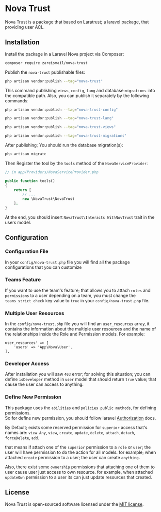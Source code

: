 # Nova Trust

Nova Trust is a package that based on [Laratrust](https://laratrust.santigarcor.me); a laravel package, that providing user ACL. 

## Installation

Install the package in a Laravel Nova project via Composer:

```bash
composer require zareismail/nova-trust
```

Publish the `nova-trust` publishable files:

```bash
php artisan vendor:publish --tag="nova-trust"  
```
This command publishing `views`, `config`, `lang` and database `migrations` into the compatible path.
Also, you can publish it separately by the following commands:

```bash
php artisan vendor:publish --tag="nova-trust-config"  
```

```bash
php artisan vendor:publish --tag="nova-trust-lang"  
```

```bash
php artisan vendor:publish --tag="nova-trust-views"  
```

```bash
php artisan vendor:publish --tag="nova-trust-migrations"  
```

After publishing; You should run the database migration(s):

```bash 
php artisan migrate
```

Then Register the tool by  the `tools` method of the `NovaServiceProvider`:

```php
// in app/Providers/NovaServiceProvider.php

public function tools()
{
    return [
        // ...
        new \NovaTrust\NovaTrust
    ];
}
```

At the end, you should insert `NovaTrust\Interacts WithNovTrust` trait in the users model.

## Configuration

### Configuration File
In your `config/nova-trust.php` file you will find all the package configurations that you can customize 

### Teams Feature 
If you want to use the team's feature; that allows you to attach `roles` and `permissions` to a user depending on a team, you must change the `teams_strict_check` key value to `true` in your `config/nova-trust.php` file.

### Multiple User Resources
In the `config/nova-trust.php` file you will find an `user_resources` array, it contains the information about the multiple user resources and the name of the relationships inside the Role and Permission models. For example:
```'
user_resources' => [
    'users' => 'App\Nova\User',
],
```
### Developer Access
After installation you will saw `403` error; for solving this situation; you can define `isDeveloper` method in `user` model that should return `true` value; that cause the user can access to anything.

### Define New Permission
This package uses the `abilities` and `policies public methods`, for defining permissions.   
So for define new permission, you should follow laravel [Authorization](https://laravel.com/docs/5.8/authorization) docs.

By Default; exists some reserved permission for `superior` access that's names are:
 `view Any`, `view`, `create`, `update`, `delete`, `attach`, `detach`, `forceDelete`, `add`.

that means if attach one of the `superior` permission to a `role` or `user`; the user will have permission to do the action for all models. 
for example;  when attached `create` permission to a user; the user can create `anything`.

Also, there exist some `ownership` permissions that attaching one of them to user cause user just access to own resource. for example, when attached `updateOwn` permission to a user its can just update resources that created.
 
## License

Nova Trust is open-sourced software licensed under the [MIT license](LICENSE.md).
